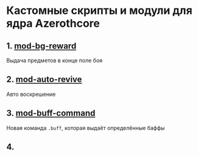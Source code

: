 
# Кастомные скрипты и модули для ядра Azerothcore

## 1. [mod-bg-reward](https://github.com/azerothcore/mod-bg-reward)
Выдача предметов в конце поле боя

## 2. [mod-auto-revive](https://github.com/azerothcore/mod-auto-revive) 
Авто воскрешение

## 3. [mod-buff-command](https://github.com/azerothcore/mod-buff-command) 
Новая команда `.buff`, которая выдаёт определённые баффы

## 4. 
